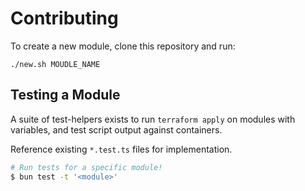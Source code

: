 # Contributing

To create a new module, clone this repository and run:

```shell
./new.sh MOUDLE_NAME
```

## Testing a Module

A suite of test-helpers exists to run `terraform apply` on modules with variables, and test script output against containers.

Reference existing `*.test.ts` files for implementation.

```sh
# Run tests for a specific module!
$ bun test -t '<module>'
```
